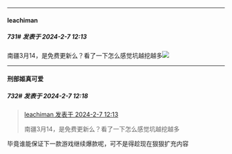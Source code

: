 
*****

####  leachiman  
##### 731#       发表于 2024-2-7 12:13

南疆3月14，是免费更新么？看了一下怎么感觉坑越挖越多<img src="https://static.saraba1st.com/image/smiley/face2017/067.png" referrerpolicy="no-referrer">

*****

####  刑部姬真可爱  
##### 732#       发表于 2024-2-7 12:18

<blockquote><a href="httphttps://bbs.saraba1st.com/2b/forum.php?mod=redirect&amp;goto=findpost&amp;pid=63905558&amp;ptid=2071168" target="_blank">leachiman 发表于 2024-2-7 12:13</a>

南疆3月14，是免费更新么？看了一下怎么感觉坑越挖越多</blockquote>
毕竟谁能保证下一款游戏继续爆款呢，可不是得趁现在狠狠扩充内容

